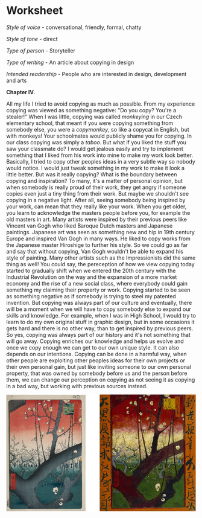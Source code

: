# Worksheet

*Style of voice* - conversational, friendly, formal, chatty

*Style of tone* - direct

*Type of person* - Storyteller 

*Type of writing* - An article about copying in design 

*Intended readership* - People who are interested in design, development and arts 

**Chapter IV.**

All my life I tried to avoid copying as much as possible. From my experience copying was viewed as something negative: "Do you copy? You're a stealer!"  When I was little, copying was called *monkeying* in our Czech elementary school, that meant if you were copying something from somebody else, you were a *copymonkey*, so like a copycat in English, but with monkeys! Your schoolmates would publicly shame you for copying. In our class copying was simply a *taboo*. But what if you liked the stuff you saw your classmate do? I would get jealous easily and try to implement something that I liked from his work into mine to make my work look better. Basically, I tried to copy other peoples ideas in a very subtle way so nobody would notice. I would just tweak something in my work to make it look a little better. But was it really copying? What is the boundary between copying and inspiration? To many, it's a matter of personal opinion, but when somebody is really proud of their work, they get angry if someone copies even just a tiny thing from their work. But maybe we shouldn't see copying in a negative light. After all, seeing somebody being inspired by your work, can mean that they really like your work. When you get older, you learn to acknowledge the masters people before you, for example the old masters in art. Many artists were inspired by their previous peers like Vincent van Gogh who liked Baroque Dutch masters and Japanese paintings. Japanese art was seen as something new and hip in 19th century Europe and inspired Van Gogh in many ways. He liked to copy works from the Japanese master Hiroshige to further his style. So we could go as far and say that without copying, Van Gogh wouldn't be able to expand his style of painting. Many other artists such as the Impressionists did the same thing as well! You could say, the pereception of how we view copying today started to gradually shift when we entered the 20th century with the Industrial Revolution on the way and the expansion of a more market economy and the rise of a new social class, where everybody could gain something my claiming their property or work. Copying started to be seen as something negative as if somebody is trying to steel my patented invention. But copying was always part of our culture and eventually, there will be a moment when we will have to copy somebody else to expand our skills and knowledge. For example, when I was in High School, I would try to learn to do my own original stuff in graphic design, but in some occasions it gets hard and there is no other way, than to get inspired by previous peers. So yes, copying was always part of our history and it's not something that will go away. Copying enriches our knowledge and helps us evolve and once we copy enough we can get to our own unique style. It can also depends on our intentions. Copying can be done in a harmful way, when other people are exploiting other peoples ideas for their own projects or their own personal gain, but just like inviting someone to our own personal property, that was owned by somebody before us and the person before them, we can change our perception on copying as not seeing it as copying in a bad way, but working with previous sources instead. 

![](fig-0-0.png.PNG)
